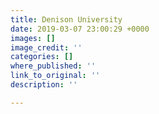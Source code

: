 ```yaml
---
title: Denison University
date: 2019-03-07 23:00:29 +0000
images: []
image_credit: ''
categories: []
where_published: ''
link_to_original: ''
description: ''

---
```

